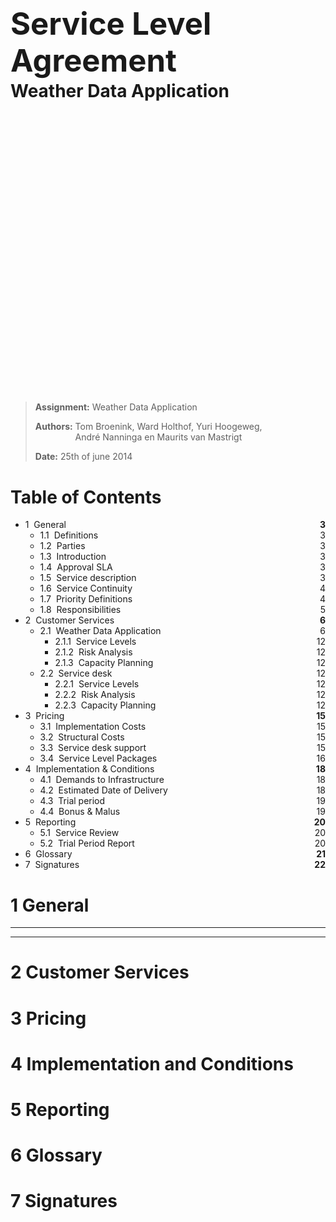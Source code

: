 <h1 style="font-size:3.5em">Service Level Agreement</h1>
<h2 style="font-size:2em;margin:-30px 0 480px">Weather Data Application</h2>

> __Assignment:__ Weather Data Application
>
> __Authors:__ <span style="display:inline-block;vertical-align:top">Tom Broenink, Ward Holthof, Yuri Hoogeweg,<br/>André Nanninga en Maurits van Mastrigt</span>
>
> __Date:__ 25th of june 2014

<!-- header: Confident document - Da Vinci Data, Weather Data Application -->

# Table of Contents

- 1 &nbsp;General											<span style="float:right;font-weight:bold">3</span>
	- 1.1 &nbsp;Definitions									<span style="float:right;font-weight:normal">3</span>
	- 1.2 &nbsp;Parties										<span style="float:right;font-weight:normal">3</span>	
	- 1.3 &nbsp;Introduction								<span style="float:right;font-weight:normal">3</span>
	- 1.4 &nbsp;Approval SLA								<span style="float:right;font-weight:normal">3</span>
	- 1.5 &nbsp;Service description 						<span style="float:right;font-weight:normal">3</span>
	- 1.6 &nbsp;Service Continuity							<span style="float:right;font-weight:normal">4</span>
	- 1.7 &nbsp;Priority Definitions						<span style="float:right;font-weight:normal">4</span>
	- 1.8 &nbsp;Responsibilities							<span style="float:right;font-weight:normal">5</span>
- 2 &nbsp;Customer Services									<span style="float:right;font-weight:bold">6</span>
	- 2.1 &nbsp;Weather Data Application 					<span style="float:right;font-weight:normal">6</span>
		- 2.1.1 &nbsp;Service Levels						<span style="float:right;font-weight:normal">12</span>
		- 2.1.2 &nbsp;Risk Analysis							<span style="float:right;font-weight:normal">12</span>
		- 2.1.3 &nbsp;Capacity Planning						<span style="float:right;font-weight:normal">12</span>
	- 2.2 &nbsp;Service desk								<span style="float:right;font-weight:normal">12</span>
		- 2.2.1 &nbsp;Service Levels						<span style="float:right;font-weight:normal">12</span>
		- 2.2.2 &nbsp;Risk Analysis							<span style="float:right;font-weight:normal">12</span>
		- 2.2.3 &nbsp;Capacity Planning						<span style="float:right;font-weight:normal">12</span>
- 3 &nbsp;Pricing       									<span style="float:right;font-weight:bold">15</span>
	- 3.1 &nbsp;Implementation Costs						<span style="float:right;font-weight:normal">15</span>
	- 3.2 &nbsp;Structural Costs							<span style="float:right;font-weight:normal">15</span>
	- 3.3 &nbsp;Service desk support 						<span style="float:right;font-weight:normal">15</span>
	- 3.4 &nbsp;Service Level Packages						<span style="float:right;font-weight:normal">16</span>
- 4 &nbsp;Implementation & Conditions						<span style="float:right;font-weight:bold">18</span>
	- 4.1 &nbsp;Demands to Infrastructure					<span style="float:right;font-weight:normal">18</span>
	- 4.2 &nbsp;Estimated Date of Delivery					<span style="float:right;font-weight:normal">18</span>
	- 4.3 &nbsp;Trial period								<span style="float:right;font-weight:normal">19</span>
	- 4.4 &nbsp;Bonus & Malus								<span style="float:right;font-weight:normal">19</span>
- 5 &nbsp;Reporting 										<span style="float:right;font-weight:bold">20</span>
	- 5.1 &nbsp;Service Review								<span style="float:right;font-weight:normal">20</span>
	- 5.2 &nbsp;Trial Period Report 						<span style="float:right;font-weight:normal">20</span>
- 6 &nbsp;Glossary 											<span style="float:right;font-weight:bold">21</span>
- 7 &nbsp;Signatures										<span style="float:right;font-weight:bold">22</span>

# 1 General

<!-- @include General/Definitions.md -->

---

<!-- @include General/Parties.md -->
<!-- @include General/Introduction.md -->
<!-- @include General/Approval SLA.md -->

---

<!-- @include General/Service Description.md -->
<!-- @include General/Service Continuity.md -->
<!-- @include General/Priority Definitions.md -->
<!-- @include General/Responsibility.md -->

# 2 Customer Services

<!-- @include Customer Services/Customer Services.md -->

# 3 Pricing

<!-- @include Pricing/Implementation Costs.md -->
<!-- @include Pricing/Structural Costs.md -->
<!-- @include Pricing/Service desk support.md -->
<!-- @include Pricing/Service Level Packages.md -->

# 4 Implementation and Conditions

<!-- @include Implementation and Conditions/Demands to Infrastructure.md -->
<!-- @include Implementation and Conditions/Estimated date of delivery.md -->
<!-- @include Implementation and Conditions/Trial period.md -->
<!-- @include Implementation and Conditions/Bonus and Malus.md -->

# 5 Reporting

<!-- @include Reporting/Service Review.md -->
<!-- @include Reporting/Trial period report.md -->

# 6 Glossary

<!-- @include Glossary/Glossary.md -->

# 7 Signatures

<!-- @include Signatures/Signatures.md -->